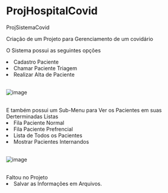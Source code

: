 # ProjHospitalCovid
ProjSistemaCovid

Criação de um Projeto para Gerenciamento de um covidário

O Sistema possui as seguintes opções
  <li>
  Cadastro Paciente <br>
  </li>
  <li>
  Chamar Paciente Triagem <br>
  </li>
  <li>
  Realizar Alta de Paciente <br>
  </li>
  <br>
  
  ![image](https://user-images.githubusercontent.com/89309834/156761468-09c79aac-73e3-4791-95c9-81fc3672fabe.png)
  
  <br>
  E também possui um Sub-Menu para Ver os Pacientes em suas Derterminadas Listas
<li>
Fila Paciente Normal
  </li>
<li>
Fila Paciente Prefrencial
 </li>
   <li>
Lista de Todos os Pacientes
 </li>
    <li>
Mostrar Pacientes Internandos
 </li>
 <br>
 
 ![image](https://user-images.githubusercontent.com/89309834/156761522-4aea5e24-6ce1-4a8b-913b-7a4d3800b252.png)
 
<br>
 Faltou no Projeto
 
<li>
  Salvar as Informações em Arquivos.
  </li>
 
  
